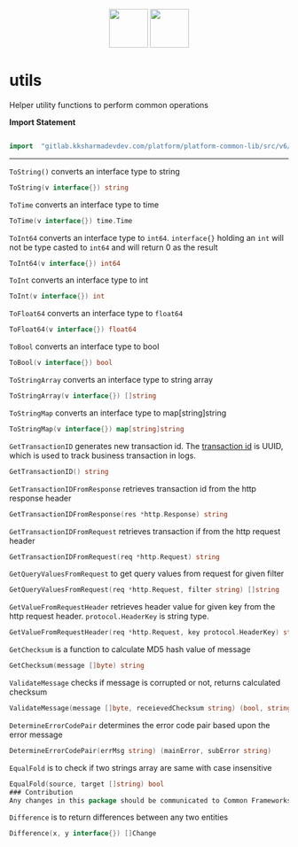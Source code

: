 <p  align="center">

<img  height=70px  src="docs/images/logo.png">

<img  height=70px  src="docs/images/Go-Logo_Blue.png">

</p>

  

# utils

Helper utility functions to perform common operations

**Import Statement**

```go

import  "gitlab.kksharmadevdev.com/platform/platform-common-lib/src/v6/utils"

```
--------------------------------------- 

`ToString()` converts an interface type to string
```go
ToString(v interface{}) string
```
`ToTime` converts an interface type to time  
```go
ToTime(v interface{}) time.Time
```
`ToInt64` converts an interface type to `int64`. `interface{}` holding an `int` will not be type casted to `int64` and will return 0 as the result  
```go
ToInt64(v interface{}) int64
```
`ToInt` converts an interface type to int
```go
ToInt(v interface{}) int
```
`ToFloat64` converts an interface type to `float64`
```go
ToFloat64(v interface{}) float64
```
`ToBool` converts an interface type to bool
```go
ToBool(v interface{}) bool
```
`ToStringArray` converts an interface type to string array
```go
ToStringArray(v interface{}) []string
```
`ToStringMap` converts an interface type to map[string]string
```go
ToStringMap(v interface{}) map[string]string
```
`GetTransactionID` generates new transaction id. The [transaction id](https://gitlab.kksharmadevdev.com/platform/platform-common-lib/tree/master/src/runtime/logger#note) is UUID, which is used to track business transaction in logs.
```go
GetTransactionID() string
```
`GetTransactionIDFromResponse` retrieves transaction id from the http response header
```go
GetTransactionIDFromResponse(res *http.Response) string
```
`GetTransactionIDFromRequest` retrieves transaction if from the http request header
```go
GetTransactionIDFromRequest(req *http.Request) string
```
`GetQueryValuesFromRequest` to get query values from request for given filter
```go
GetQueryValuesFromRequest(req *http.Request, filter string) []string
```
`GetValueFromRequestHeader` retrieves header value for given key from the http request header. `protocol.HeaderKey` is string type.
```go
GetValueFromRequestHeader(req *http.Request, key protocol.HeaderKey) string
```
`GetChecksum` is a function to calculate MD5 hash value of message
```go
GetChecksum(message []byte) string
```
`ValidateMessage` checks if message is corrupted or not, returns calculated checksum
```go
ValidateMessage(message []byte, receievedChecksum string) (bool, string)
```
`DetermineErrorCodePair` determines the error code pair based upon the error message
```go
DetermineErrorCodePair(errMsg string) (mainError, subError string)
```
`EqualFold` is to check if two strings array are same with case insensitive
```go 
EqualFold(source, target []string) bool
### Contribution
Any changes in this package should be communicated to Common Frameworks Team.
```
`Difference` is to return differences between any two entities
```go 
Difference(x, y interface{}) []Change